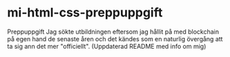 # mi-html-css-preppuppgift
Preppuppgift
Jag sökte utbildningen eftersom jag hållit på med blockchain på egen hand de senaste åren och det kändes som en naturlig övergång att ta sig ann det mer "officiellt".
(Uppdaterad README med info om mig)